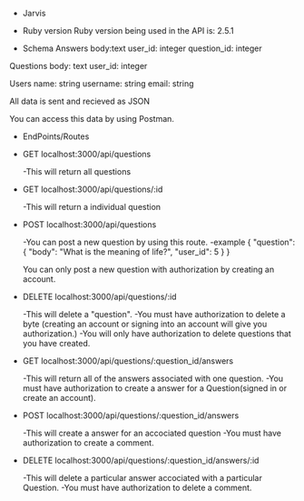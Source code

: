 * Jarvis 

* Ruby version
Ruby version being used in the API is:
2.5.1

* Schema 
Answers
  body:text
  user_id: integer
  question_id: integer
   

Questions
  body: text
  user_id: integer 


Users
  name: string
  username: string 
  email: string 
    

All data is sent and recieved as JSON 

You can access this data by using Postman. 

* EndPoints/Routes 

- GET localhost:3000/api/questions 

  -This will return all questions

- GET localhost:3000/api/questions/:id

  -This will return a individual question 

- POST localhost:3000/api/questions

  -You can post a new question by using this route.
    -example 
      {
	      "question":{
	      	"body": "What is the meaning of life?",
		      "user_id": 5
	      }
      }

  You can only post a new question with authorization by creating an account. 

- DELETE localhost:3000/api/questions/:id

  -This will delete a "question". 
  -You must have authorization to delete a byte (creating an account or signing into an account will give you authorization.) 
  -You will only have authorization to delete questions that you have created. 

- GET localhost:3000/api/questions/:question_id/answers 

  -This will return all of the answers associated with one question. 
  -You must have authorization to create a answer for a Question(signed in or create an account).

- POST localhost:3000/api/questions/:question_id/answers

  -This will create a answer for an accociated question
  -You must have authorization to create a comment. 

- DELETE localhost:3000/api/questions/:question_id/answers/:id

  -This will delete a particular answer accociated with a particular Question. 
  -You must have authorization to delete a comment.